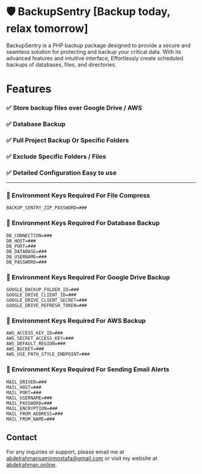 
# 🛡️ BackupSentry [Backup today, relax tomorrow]

BackupSentry is a PHP backup package designed to provide a secure and seamless solution for protecting and backup your critical data. With its advanced features and intuitive interface, Effortlessly create scheduled backups of databases, files, and directories.


# Features
### ✅ Store backup files over Google Drive / AWS
### ✅ Database Backup
### ✅ Full Project Backup Or Specific Folders
### ✅ Exclude Specific Folders / Files
### ✅ Detailed Configuration Easy to use

<hr/>

### 🔑 Environment Keys Required For File Compress 

```
BACKUP_SENTRY_ZIP_PASSWORD=###
```
### 🔑 Environment Keys Required For Database Backup 

```
DB_CONNECTION=###
DB_HOST=###
DB_PORT=###
DB_DATABASE=###
DB_USERNAME=###
DB_PASSWORD=###
```

### 🔑 Environment Keys Required For Google Drive Backup  
```
GOOGLE_BACKUP_FOLDER_ID=###
GOOGLE_DRIVE_CLIENT_ID=###
GOOGLE_DRIVE_CLIENT_SECRET=###
GOOGLE_DRIVE_REFRESH_TOKEN=###
```
### 🔑 Environment Keys Required For AWS Backup  
```
AWS_ACCESS_KEY_ID=###
AWS_SECRET_ACCESS_KEY=###
AWS_DEFAULT_REGION=###
AWS_BUCKET=###
AWS_USE_PATH_STYLE_ENDPOINT=###
```
### 🔑 Environment Keys Required For Sending Email Alerts
```
MAIL_DRIVER=###
MAIL_HOST=###
MAIL_PORT=###
MAIL_USERNAME=###
MAIL_PASSWORD=###
MAIL_ENCRYPTION=###
MAIL_FROM_ADDRESS=###
MAIL_FROM_NAME=###
```


## Contact

For any inquiries or support, please email me at [abdelrahmansamirmostafa@gmail.com](mailto:abdelrahmansamirmostafa@gmail.com) or visit my website at [abdelrahman.online](https://www.abdelrahman.online).
